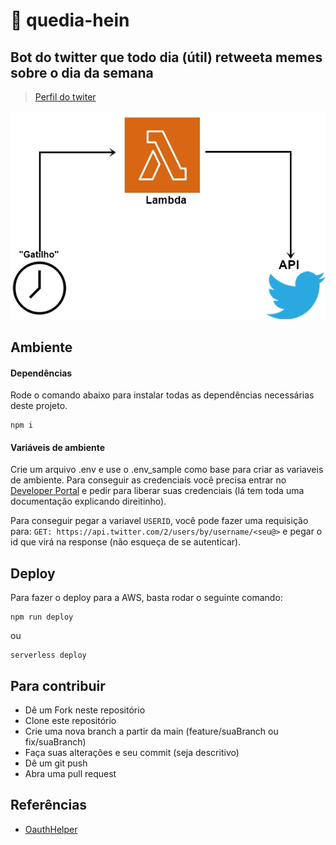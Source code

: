 # 🤖 quedia-hein

## Bot do twitter que todo dia (útil) retweeta memes sobre o dia da semana
> [Perfil do twiter](https://twitter.com/quediahein)

![Arquitetura](https://github.com/g-barbosa/quedia-hein/blob/assets/sample.jpg)

## Ambiente
#### Dependências
Rode o comando abaixo para instalar todas as dependências necessárias deste projeto.
~~~
npm i
~~~

#### Variáveis de ambiente
Crie um arquivo .env e use o .env_sample como base para criar as variaveis de ambiente.
Para conseguir as credenciais você precisa entrar no [Developer Portal](https://developer.twitter.com/en) e pedir para liberar suas credenciais (lá tem toda uma documentação explicando direitinho).

Para conseguir pegar a variavel `USERID`, você pode fazer uma requisição para: `GET: https://api.twitter.com/2/users/by/username/<seu@>` e pegar o id que virá na response (não esqueça de se autenticar).


## Deploy
Para fazer o deploy para a AWS, basta rodar o seguinte comando:
~~~
npm run deploy
~~~
ou
~~~
serverless deploy
~~~


## Para contribuir
* Dê um Fork neste repositório
* Clone este repositório
* Crie uma nova branch a partir da main (feature/suaBranch ou fix/suaBranch)
* Faça suas alterações e seu commit (seja descritivo)
* Dê um  git push
* Abra uma pull request


## Referências
* [OauthHelper](https://stackoverflow.com/questions/56398985/oauth1-0-header-in-node-js)
